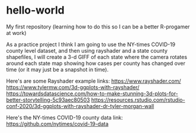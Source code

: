 # hello-world
My first repository (learning how to do this so I can be a better R-progamer at work)

As a practice project I think I am going to use the NY-times COVID-19 county level dataset, and then using rayshader and a state county shapefiles, I will create a 3-d GIFF of each state where the camera rotates around each state map showing how cases per county has changed over time (or it may just be a snapshot in time). 

Here's are some Rayshader example links:
https://www.rayshader.com/
https://www.tylermw.com/3d-ggplots-with-rayshader/
https://towardsdatascience.com/how-to-make-stunning-3d-plots-for-better-storytelling-5c93aec80503
https://resources.rstudio.com/rstudio-conf-2020/3d-ggplots-with-rayshader-dr-tyler-morgan-wall

Here's the NY-times COVID-19 county data link:
https://github.com/nytimes/covid-19-data

 
